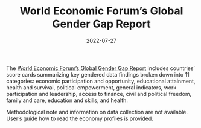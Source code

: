 ﻿---
title: "World Economic Forum’s Global Gender Gap Report"
linkTitle: "World Economic Forum’s Global Gender Gap Report"
date: 2022-07-27
countries: ["Kazakhstan"]
category: ["INGO"]
tags: ["population", "health", "legal rights", "political empowerment", "overview", "general INGO", "education"]
date_start: [2005]
date_end: []
data_type: ["survey", "quantitative", "report"] 
language: ["English", "French", "Spanish"]
description: 
  The Global Gender Gap Report includes countries’ score cards summarizing key gendered data about included countries.
---

The [World Economic Forum’s Global Gender Gap Report](https://www.weforum.org/reports/global-gender-gap-report-2022) includes countries’ score cards summarizing key gendered data findings broken down into 11 categories: economic participation and opportunity, educational attainment, health and survival, political empowerment, general indicators, work participation and leadership, access to finance, civil and political freedom, family and care, education and skills, and health. 

Methodological note and information on data collection are not available. User’s guide how to read the economy profiles [is provided](https://www.weforum.org/reports/global-gender-gap-report-2022/in-full/user-s-guide-how-to-read-the-economy-profiles). 

